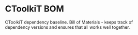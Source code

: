 # CToolkiT BOM
CToolkiT dependency baseline. Bill of Materials - keeps track of dependency versions and ensures that all works well together.
